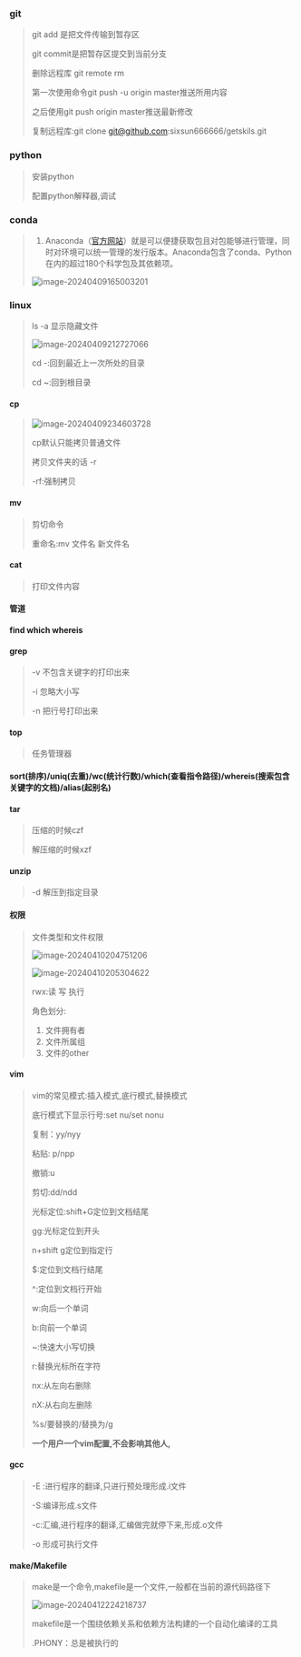 ### git

> git add 是把文件传输到暂存区
>
> git commit是把暂存区提交到当前分支
>
> 删除远程库 git remote rm 
>
> 第一次使用命令git push -u origin master推送所用内容
>
> 之后使用git push origin master推送最新修改
>
> 复制远程库:git clone git@github.com:sixsun666666/getskils.git
>

### python

> 安装python
>
> 配置python解释器,调试

### conda

> 1. Anaconda（[官方网站](https://link.zhihu.com/?target=https%3A//www.anaconda.com/download/%23macos)）就是可以便捷获取包且对包能够进行管理，同时对环境可以统一管理的发行版本。Anaconda包含了conda、Python在内的超过180个科学包及其依赖项。
>
> ![image-20240409165003201](C:\Users\64254\AppData\Roaming\Typora\typora-user-images\image-20240409165003201.png)

### linux

> ls -a 显示隐藏文件
>
> ![image-20240409212727066](C:\Users\64254\AppData\Roaming\Typora\typora-user-images\image-20240409212727066.png)
>
> cd -:回到最近上一次所处的目录
>
> cd ~:回到根目录

#### cp

> ![image-20240409234603728](C:\Users\64254\AppData\Roaming\Typora\typora-user-images\image-20240409234603728.png)
>
> cp默认只能拷贝普通文件
>
> 拷贝文件夹的话 -r
>
> -rf:强制拷贝

#### mv

> 剪切命令
>
> 重命名:mv 文件名 新文件名

#### cat

> 打印文件内容

#### 管道

#### find which whereis

#### grep

> -v 不包含关键字的打印出来
>
> -i  忽略大小写
>
> -n 把行号打印出来

#### top

> 任务管理器

#### sort(排序)/uniq(去重)/wc(统计行数)/which(查看指令路径)/whereis(搜索包含关键字的文档)/alias(起别名)

#### tar

> 压缩的时候czf
>
> 解压缩的时候xzf

#### unzip

> -d 解压到指定目录

#### 权限

> 文件类型和文件权限
>
> ![image-20240410204751206](C:\Users\64254\AppData\Roaming\Typora\typora-user-images\image-20240410204751206.png)
>
> ![image-20240410205304622](C:\Users\64254\AppData\Roaming\Typora\typora-user-images\image-20240410205304622.png)
>
> rwx:读 写 执行
>
> 角色划分:
>
> 1. 文件拥有者
> 2. 文件所属组
> 3. 文件的other

#### vim

> vim的常见模式:插入模式,底行模式,替换模式
>
> 底行模式下显示行号:set nu/set nonu
>
> 复制：yy/nyy
>
> 粘贴: p/npp
>
> 撤销:u
>
> 剪切:dd/ndd
>
> 光标定位:shift+G定位到文档结尾
>
> gg:光标定位到开头
>
> n+shift g定位到指定行
>
> $:定位到文档行结尾
>
> ^:定位到文档行开始
>
> w:向后一个单词
>
> b:向前一个单词
>
> ~:快速大小写切换
>
> r:替换光标所在字符
>
> nx:从左向右删除
>
> nX:从右向左删除
>
> %s/要替换的/替换为/g
>
> **一个用户一个vim配置,不会影响其他人,**

#### gcc

> -E :进行程序的翻译,只进行预处理形成.i文件
>
> -S:编译形成.s文件
>
> -c:汇编,进行程序的翻译,汇编做完就停下来,形成.o文件
>
> -o 形成可执行文件

#### make/Makefile

> make是一个命令,makefile是一个文件,一般都在当前的源代码路径下
>
> ![image-20240412224218737](C:\Users\64254\AppData\Roaming\Typora\typora-user-images\image-20240412224218737.png)
>
> makefile是一个围绕依赖关系和依赖方法构建的一个自动化编译的工具
>
> .PHONY：总是被执行的




